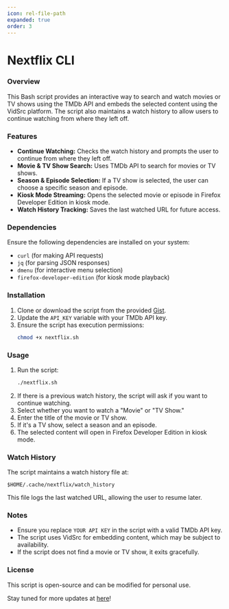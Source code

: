 ```yaml
---
icon: rel-file-path
expanded: true
order: 3
---
```


# Nextflix CLI

### Overview
This Bash script provides an interactive way to search and watch movies or TV shows using the TMDb API and embeds the selected content using the VidSrc platform. The script also maintains a watch history to allow users to continue watching from where they left off.

### Features
- **Continue Watching:** Checks the watch history and prompts the user to continue from where they left off.
- **Movie & TV Show Search:** Uses TMDb API to search for movies or TV shows.
- **Season & Episode Selection:** If a TV show is selected, the user can choose a specific season and episode.
- **Kiosk Mode Streaming:** Opens the selected movie or episode in Firefox Developer Edition in kiosk mode.
- **Watch History Tracking:** Saves the last watched URL for future access.

### Dependencies
Ensure the following dependencies are installed on your system:
- `curl` (for making API requests)
- `jq` (for parsing JSON responses)
- `dmenu` (for interactive menu selection)
- `firefox-developer-edition` (for kiosk mode playback)

### Installation
1. Clone or download the script from the provided [Gist](https://gist.github.com/samay15jan/8051f3017d92414f114924da79856162).
2. Update the `API_KEY` variable with your TMDb API key.
3. Ensure the script has execution permissions:
   ```bash
   chmod +x nextflix.sh
   ```

### Usage
1. Run the script:
   ```bash
   ./nextflix.sh
   ```
2. If there is a previous watch history, the script will ask if you want to continue watching.
3. Select whether you want to watch a "Movie" or "TV Show."
4. Enter the title of the movie or TV show.
5. If it's a TV show, select a season and an episode.
6. The selected content will open in Firefox Developer Edition in kiosk mode.

### Watch History
The script maintains a watch history file at:
```
$HOME/.cache/nextflix/watch_history
```
This file logs the last watched URL, allowing the user to resume later.

### Notes
- Ensure you replace `YOUR API KEY` in the script with a valid TMDb API key.
- The script uses VidSrc for embedding content, which may be subject to availability.
- If the script does not find a movie or TV show, it exits gracefully.

### License
This script is open-source and can be modified for personal use.

Stay tuned for more updates at [here](https://gist.github.com/samay15jan/8051f3017d92414f114924da79856162)!